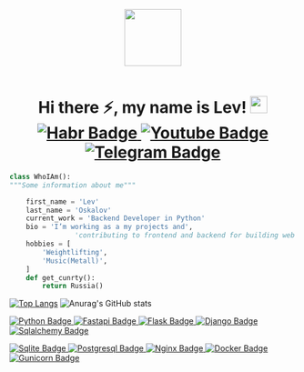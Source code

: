 <div align="center">
  <p>
    <img src="https://thumbs.gfycat.com/MadComfortableGraywolf-size_restricted.gif" width="100"/>
  </p>
  <p>
    <img src="https://komarev.com/ghpvc/?username=Oskalovlev&style=flat-square&color=red" alt=""/>
  </p>
</div>

<div align="center">
  <h1 align="center">
    Hi there ⚡, my name is Lev!
    <img src="https://media.giphy.com/media/hvRJCLFzcasrR4ia7z/giphy.gif" width="30px"/>
      <a href="https://career.habr.com/oskalovlev">
        <img src="https://img.shields.io/badge/Habr-blue?style=for-the-badge&logo=habr&logoColor=white" alt="Habr Badge"/>
      </a>
      <a href="https://www.youtube.com/channel/UC96ij0l3WKVIBNz1QlHwx_Q">
        <img src="https://img.shields.io/badge/YouTube-red?style=for-the-badge&logo=youtube&logoColor=white" alt="Youtube Badge"/>
      </a>
      <a href="https://t.me/oskalov">
        <img src="https://img.shields.io/badge/Telegram-blue?style=for-the-badge&logo=telegram&logoColor=white" alt="Telegram Badge"/>
      </a>
  </h1>
</div>

```python
class WhoIAm():
"""Some information about me"""

	first_name = 'Lev'
  	last_name = 'Oskalov'
	current_work = 'Backend Developer in Python'
  	bio = 'I’m working as a my projects and',
                'contributing to frontend and backend for building web applications'
	hobbies = [
		'Weightlifting',
		'Music(Metall)',
	]
  	def get_cunrty():
   		return Russia()
```
[![Top Langs](https://github-readme-stats-git-masterrstaa-rickstaa.vercel.app/api/top-langs/?username=Oskalovlev&layout=compact&theme=gruvbox)](https://github.com/Oskalovlev/github-readme-stats)
![Anurag's GitHub stats](https://github-readme-stats.vercel.app/api?username=Oskalovlev&show_icons=true&theme=gruvbox)

<p align="left">
  <a href="https://www.python.org/">
    <img src="https://img.shields.io/badge/python-yellow?style=for-the-badge&logo=python&logoColor=blue" alt="Python Badge"/>
  </a>
  <a href="https://fastapi.tiangolo.com/">
    <img src="https://img.shields.io/badge/fastapi-teal?style=for-the-badge&logo=python&logoColor=white" alt="Fastapi Badge"/>
  </a>
  <a href="https://flask.palletsprojects.com/">
    <img src="https://img.shields.io/badge/flask-grey?style=for-the-badge&logo=flask&logoColor=white" alt="Flask Badge"/>
  </a>
  <a href="https://www.djangoproject.com//">
   <img src="https://img.shields.io/badge/django-green?style=for-the-badge&logo=django&logoColor=white" alt="Django Badge"/>
  </a>
  <a href="https://www.sqlalchemy.org/"> 
    <img src="https://img.shields.io/badge/sqlalchemy-red?style=for-the-badge&logo=sqlalchemy&logoColor=white" alt="Sqlalchemy Badge"/>
  </a>
</p>

<p align="left">
  <a href="https://www.sqlite.org/" target="_blank" rel="noreferrer"> 
    <img src="https://img.shields.io/badge/sqlite-blue?style=for-the-badge&logo=sqlite&logoColor=white" alt="Sqlite Badge"/>
  </a>
  <a href="https://www.postgresql.org/" target="_blank" rel="noreferrer">
    <img src="https://img.shields.io/badge/postgresql-blue?style=for-the-badge&logo=postgresql&logoColor=white" alt="Postgresql Badge"/>
  </a>
  <a href="https://www.nginx.com/" target="_blank" rel="noreferrer">
    <img src="https://img.shields.io/badge/nginx-green?style=for-the-badge&logo=nginx&logoColor=white" alt="Nginx Badge"/>
  </a>
  <a href="https://www.docker.com/" target="_blank" rel="noreferrer">
    <img src="https://img.shields.io/badge/docker-blue?style=for-the-badge&logo=docker&logoColor=white" alt="Docker Badge"/>
  </a>
  <a href="https://gunicorn.org/" target="_blank" rel="noreferrer">
    <img src="https://img.shields.io/badge/gunicorn-green?style=for-the-badge&logo=gunicorn&logoColor=white" alt="Gunicorn Badge"/>
  </a>
</p>
